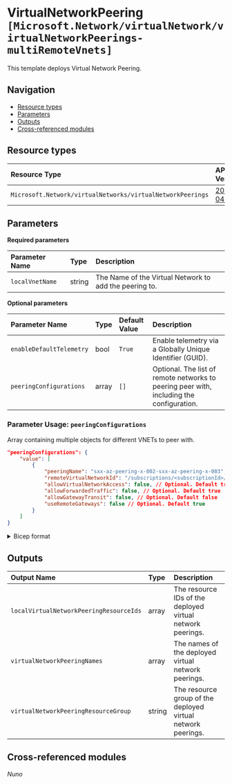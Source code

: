 # VirtualNetworkPeering `[Microsoft.Network/virtualNetwork/virtualNetworkPeerings-multiRemoteVnets]`

This template deploys Virtual Network Peering.

## Navigation

- [Resource types](#Resource-types)
- [Parameters](#Parameters)
- [Outputs](#Outputs)
- [Cross-referenced modules](#Cross-referenced-modules)

## Resource types

| Resource Type | API Version |
| :-- | :-- |
| `Microsoft.Network/virtualNetworks/virtualNetworkPeerings` | [2023-04-01](https://learn.microsoft.com/en-us/azure/templates/Microsoft.Network/2023-04-01/virtualnetworks/virtualnetworkpeerings) |

## Parameters

**Required parameters**

| Parameter Name | Type | Description |
| :-- | :-- | :-- |
| `localVnetName` | string | The Name of the Virtual Network to add the peering to. |

**Optional parameters**

| Parameter Name | Type | Default Value | Description |
| :-- | :-- | :-- | :-- |
| `enableDefaultTelemetry` | bool | `True` | Enable telemetry via a Globally Unique Identifier (GUID). |
| `peeringConfigurations` | array | `[]` | Optional. The list of remote networks to peering peer with, including the configuration. |


### Parameter Usage: `peeringConfigurations`

Array containing multiple objects for different VNETs to peer with.

```json
"peeringConfigurations": {
    "value": [
        {
            "peeringName": "sxx-az-peering-x-002-sxx-az-peering-x-003",  // Optional
            "remoteVirtualNetworkId": "/subscriptions/<subscriptionId>/resourceGroups/dependencies-rg/providers/Microsoft.Network/virtualNetworks/<vnetName>",
            "allowVirtualNetworkAccess": false, // Optional. Default true
            "allowForwardedTraffic": false, // Optional. Default true
            "allowGatewayTransit": false, // Optional. Default false
            "useRemoteGateways": false // Optional. Default true
        }
    ]
}
```

</details>

<details>

<summary>Bicep format</summary>

```bicep
peeringConfigurations: [
    {
        peeringName: 'sxx-az-peering-x-002-sxx-az-peering-x-003'  // Optional
        remoteVirtualNetworkId: '/subscriptions/<subscriptionId>/resourceGroups/dependencies-rg/providers/Microsoft.Network/virtualNetworks/<vnetName>'
        allowVirtualNetworkAccess: false // Optional. Default true
        allowForwardedTraffic: false // Optional. Default true
        allowGatewayTransit: false // Optional. Default false
        useRemoteGateways: false // Optional. Default true
    }
]
```

</details>
<p>

## Outputs

| Output Name | Type | Description |
| :-- | :-- | :-- |
| `localVirtualNetworkPeeringResourceIds` | array | The resource IDs of the deployed virtual network peerings. |
| `virtualNetworkPeeringNames` | array | The names of the deployed virtual network peerings. |
| `virtualNetworkPeeringResourceGroup` | string | The resource group of the deployed virtual network peerings. |

## Cross-referenced modules

_Nuno_
